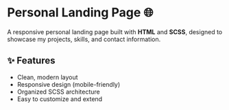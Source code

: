 # Personal Landing Page 🌐

A responsive personal landing page built with **HTML** and **SCSS**, designed to showcase my projects, skills, and contact information.

## ✨ Features
- Clean, modern layout
- Responsive design (mobile-friendly)
- Organized SCSS architecture
- Easy to customize and extend




